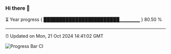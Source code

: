 ### Hi there 👋

⏳ Year progress { ████████████████████████▁▁▁▁▁▁ } 80.50 %

---

⏰ Updated on Mon, 21 Oct 2024 14:41:02 GMT

![Progress Bar CI](https://github.com/IshwaranRudhara/GIT-ACTION/workflows/Progress%20Bar%20CI/badge.svg)
